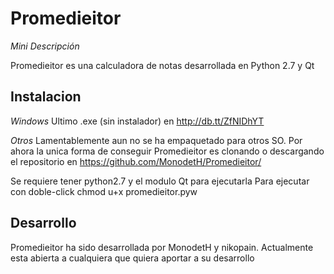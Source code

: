 Promedieitor
============
*Mini Descripción*

Promedieitor es una calculadora de notas desarrollada en Python 2.7 y Qt

Instalacion
-----------

*Windows*
Ultimo .exe (sin instalador) en http://db.tt/ZfNIDhYT

*Otros* 
Lamentablemente aun no se ha empaquetado para otros SO. Por ahora la unica forma de conseguir Promedieitor es clonando o descargando el repositorio en https://github.com/MonodetH/Promedieitor/

Se requiere tener python2.7 y el modulo Qt para ejecutarla
Para ejecutar con doble-click
  chmod u+x promedieitor.pyw


Desarrollo
----------

Promedieitor ha sido desarrollada por MonodetH y nikopain. 
Actualmente esta abierta a cualquiera que quiera aportar a su desarrollo
